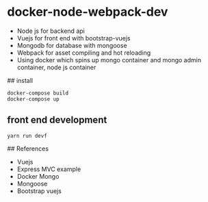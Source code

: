 # docker-node-webpack-dev

- Node js for backend api
- Vuejs for front end with bootstrap-vuejs
- Mongodb for database with mongoose
- Webpack for asset compiling and hot reloading
- Using docker which spins up mongo container and mongo admin container, node js container

## install

```
docker-compose build
docker-compose up
```

## front end development

```
yarn run devf
```

## References

- Vuejs
- Express MVC example
- Docker Mongo
- Mongoose
- Bootstrap vuejs